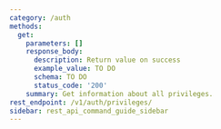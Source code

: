 ```yaml
---
category: /auth
methods:
  get:
    parameters: []
    response_body:
      description: Return value on success
      example_value: TO DO
      schema: TO DO
      status_code: '200'
    summary: Get information about all privileges.
rest_endpoint: /v1/auth/privileges/
sidebar: rest_api_command_guide_sidebar
---
```

